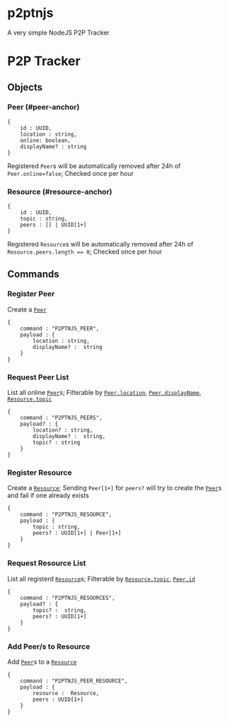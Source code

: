 # p2ptnjs
A very simple NodeJS P2P Tracker

# P2P Tracker
## Objects
### Peer (#peer-anchor)
```
{
    id : UUID,
    location : string, 
    online: boolean,
    displayName? : string
}
```
Registered `Peer`s will be automatically removed after 24h of `Peer.online=false`; Checked once per hour

### Resource (#resource-anchor)
```
{
    id : UUID,
    topic : string,
    peers : [] | UUID[1+]
}
```
Registered `Resource`s will be automatically removed after 24h of `Resource.peers.length == 0`; Checked once per hour

## Commands
### Register Peer
Create a [`Peer`](#peer-anchor)
```
{
	command : "P2PTNJS_PEER",
	payload : {
        location : string,
        displayName? :  string
	}
}
```

### Request Peer List
List all online [`Peer`](#peer-anchor)s; Filterable by [`Peer.location`](#peer-anchor), [`Peer.displayName`](#peer-anchor), [`Resource.topic`](#resource-anchor)
```
{
	command : "P2PTNJS_PEERS",
	payload? : {
        location? : string,
        displayName? :  string,
        topic? : string
	}
}
```

### Register Resource
Create a [`Resource`](#resource-anchor); Sending `Peer[1+]` for `peers?` will try to create the [`Peer`](#peer-anchor)s and fail if one already exists
```
{
	command : "P2PTNJS_RESOURCE",
	payload : {
		topic : string,
		peers? : UUID[1+] | Peer[1+]
	}
}
```

### Request Resource List
List all registerd [`Resource`](#resource-anchor)s; Filterable by [`Resource.topic`](#resource-anchor), [`Peer.id`](#peer-anchor)
```
{
	command : "P2PTNJS_RESOURCES",
	payload? : {
		topic? :  string,
        peers? : UUID[1+]
	}
}
```

### Add Peer/s to Resource
Add [`Peer`](#peer-anchor)s to a [`Resource`](#resource-anchor)
```
{
	command : "P2PTNJS_PEER_RESOURCE",
	payload : {
		resource :  Resource,
        peers : UUID[1+]
	}
}
```